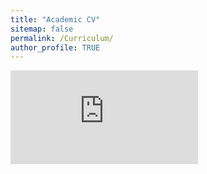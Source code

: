 ```yaml
---
title: "Academic CV"
sitemap: false
permalink: /Curriculum/
author_profile: TRUE
---
```

<embed src="https://adesam111.github.io/samueladeyanju/images/SamuelAdeyanjuCV.pdf" 
       type="application/pdf">
       <embed/>
